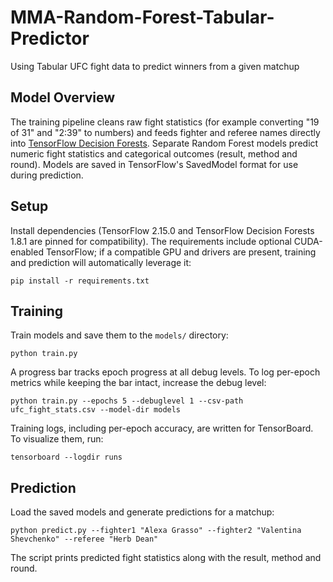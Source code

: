 # MMA-Random-Forest-Tabular-Predictor
Using Tabular UFC fight data to predict winners from a given matchup

## Model Overview
The training pipeline cleans raw fight statistics (for example converting "19 of 31" and "2:39" to numbers) and feeds fighter and referee names directly into [TensorFlow Decision Forests](https://www.tensorflow.org/decision_forests). Separate Random Forest models predict numeric fight statistics and categorical outcomes (result, method and round). Models are saved in TensorFlow's SavedModel format for use during prediction.

## Setup
Install dependencies (TensorFlow 2.15.0 and TensorFlow Decision Forests 1.8.1 are pinned for compatibility).
The requirements include optional CUDA-enabled TensorFlow; if a compatible GPU and
drivers are present, training and prediction will automatically leverage it:

```
pip install -r requirements.txt
```

## Training
Train models and save them to the `models/` directory:

```
python train.py
```

A progress bar tracks epoch progress at all debug levels. To log per-epoch metrics while keeping the bar intact, increase the debug level:

```
python train.py --epochs 5 --debuglevel 1 --csv-path ufc_fight_stats.csv --model-dir models
```

Training logs, including per-epoch accuracy, are written for TensorBoard. To visualize them, run:

```
tensorboard --logdir runs
```

## Prediction
Load the saved models and generate predictions for a matchup:

```
python predict.py --fighter1 "Alexa Grasso" --fighter2 "Valentina Shevchenko" --referee "Herb Dean"
```

The script prints predicted fight statistics along with the result, method and round.
